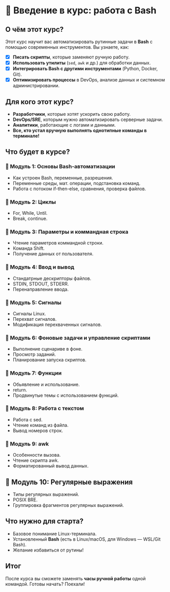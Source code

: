 # 🚀 Введение в курс: работа с Bash  

## О чём этот курс? 
Этот курс научит вас автоматизировать рутинные задачи в **Bash** с помощью современных инструментов. Вы узнаете, как:  
- [x] **Писать скрипты**, которые заменяют ручную работу.  
- [x] **Использовать утилиты** (`sed`, `awk` и др.) для обработки данных.  
- [x] **Интегрировать Bash с другими инструментами** (Python, Docker, Git).  
- [x] **Оптимизировать процессы** в DevOps, анализе данных и системном администрировании.  

## Для кого этот курс?
- **Разработчики**, которые хотят ускорить свою работу.  
- **DevOps/SRE**, которым нужно автоматизировать серверные задачи.  
- **Аналитики**, работающие с логами и данными.  
- **Все, кто устал вручную выполнять однотипные команды в терминале!**  

## Что будет в курсе?
### 📌 Модуль 1: Основы Bash-автоматизации  
- Как устроен Bash, переменные, разрешения.  
- Переменные среды, мат. операции, подстановка команд.  
- Работа с потоком if-then-else, сравнения, проверка файлов.  

### 📌 Модуль 2: Циклы
- For, While, Until.
- Break, continue. 

### 📌 Модуль 3: Параметры и коммандная строка  
- Чтение параметров коммандной строки.  
- Команда Shift.  
- Получение данных от пользователя.  

### 📌 Модуль 4: Ввод и вывод
- Стандатрные дескрипторы файлов.
- STDIN, STDOUT, STDERR.  
- Перенаправление ввода.

### 📌 Модуль 5: Сигналы
- Сигналы Linux.  
- Перехват сигналов.  
- Модификация перехваченных сигналов.

### 📌 Модуль 6: Фоновые задачи и управление скриптами
- Выполнение сценариве в фоне.  
- Просмотр заданий.  
- Планирование запуска скриптов.

### 📌 Модуль 7: Функции
- Обьявление и использование.  
- return.  
- Продвинутые темы с использованием функций.

### 📌 Модуль 8: Работа с текстом
- Работа с sed.  
- Чтение команд из файла.  
- Вывод номеров строк.

### 📌 Модуль 9: awk
- Особенности вызова.  
- Чтение скрипта awk.  
- Форматированный вывод данных.

## 📌 Модуль 10: Регулярные выражения
- Типы регулярных выражений.  
- POSIX BRE.  
- Группировка фрагментов регулярных выражений.

## Что нужно для старта? 
- Базовое понимание Linux-терминала.  
- Установленный **Bash** (есть в Linux/macOS, для Windows — WSL/Git Bash).  
- Желание избавиться от рутины!  

## Итог  
После курса вы сможете заменять **часы ручной работы** одной командой. Готовы начать? Поехали!
